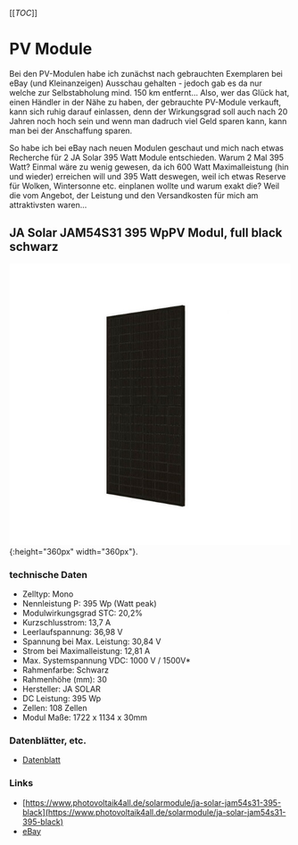 [[_TOC_]]


# PV Module
Bei den PV-Modulen habe ich zunächst nach gebrauchten Exemplaren bei eBay (und Kleinanzeigen) Ausschau gehalten - jedoch gab es da nur welche zur Selbstabholung mind. 150 km entfernt...
Also, wer das Glück hat, einen Händler in der Nähe zu haben, der gebrauchte PV-Module verkauft, kann sich ruhig darauf einlassen, denn der Wirkungsgrad soll auch nach 20 Jahren noch hoch sein und wenn man dadruch viel Geld sparen kann, kann man bei der Anschaffung sparen.

So habe ich bei eBay nach neuen Modulen geschaut und mich nach etwas Recherche für 2 JA Solar 395 Watt Module entschieden.
Warum 2 Mal 395 Watt? Einmal wäre zu wenig gewesen, da ich 600 Watt Maximalleistung (hin und wieder) erreichen will und 395 Watt deswegen, weil ich etwas Reserve für Wolken, Wintersonne etc. einplanen wollte und warum exakt die? Weil die vom Angebot, der Leistung und den Versandkosten für mich am attraktivsten waren...
## JA Solar JAM54S31 395 WpPV Modul, full black schwarz
![JA Solar JAM54S31](files/pv-molules/jasolar_JAM54S31_395/Photovoltaik_JASolar_375WP_schwarz_seitlich.jpg 'JA Solar JAM54S31 PV Modul 395 Wp full black schwarz'){:height="360px" width="360px"}.
### technische Daten
* Zelltyp: Mono
* Nennleistung P: 395 Wp (Watt peak)
* Modulwirkungsgrad STC: 20,2%
* Kurzschlusstrom: 13,7 A
* Leerlaufspannung: 36,98 V
* Spannung bei Max. Leistung: 30,84 V
* Strom bei Maximalleistung: 12,81 A
* Max. Systemspannung VDC: 1000 V / 1500V*
* Rahmenfarbe: Schwarz
* Rahmenhöhe (mm): 30
* Hersteller: JA SOLAR
* DC Leistung: 395 Wp
* Zellen: 108 Zellen
* Modul Maße: 1722 x 1134 x 30mm
### Datenblätter, etc.
* [Datenblatt](DB-JAM54S31MR_MC4_JAM54S31_380-405_MR_Global_EN.pdf)

### Links
* [https://www.photovoltaik4all.de/solarmodule/ja-solar-jam54s31-395-black](https://www.photovoltaik4all.de/solarmodule/ja-solar-jam54s31-395-black)
* [eBay](https://www.ebay.de/itm/294930335743)
